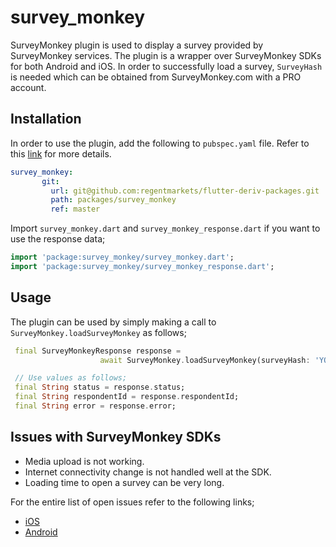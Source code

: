 # survey_monkey

SurveyMonkey plugin is used to display a survey provided by SurveyMonkey services. The plugin is a
wrapper over SurveyMonkey SDKs for both Android and iOS. In order to successfully load a survey,
`SurveyHash` is needed which can be obtained from SurveyMonkey.com with a PRO account.


## Installation

In order to use the plugin, add the following to `pubspec.yaml` file. Refer to this [link](https://flutter.dev/docs/development/packages-and-plugins/using-packages) for more details.

```yaml
survey_monkey:
       git:
         url: git@github.com:regentmarkets/flutter-deriv-packages.git
         path: packages/survey_monkey
         ref: master
```

Import `survey_monkey.dart` and `survey_monkey_response.dart` if you want to use the response data;

```dart
import 'package:survey_monkey/survey_monkey.dart';
import 'package:survey_monkey/survey_monkey_response.dart';
```

## Usage

The plugin can be used by simply making a call to `SurveyMonkey.loadSurveyMonkey` as follows;

```dart
 final SurveyMonkeyResponse response =
                    await SurveyMonkey.loadSurveyMonkey(surveyHash: 'YOUR_SURVEY_HASH');

 // Use values as follows;
 final String status = response.status;
 final String respondentId = response.respondentId;
 final String error = response.error;
```

## Issues with SurveyMonkey SDKs

- Media upload is not working.
- Internet connectivity change is not handled well at the SDK.
- Loading time to open a survey can be very long.

For the entire list of open issues refer to the following links;

- [iOS](https://github.com/SurveyMonkey/surveymonkey-ios-sdk/issues)
- [Android](https://github.com/SurveyMonkey/surveymonkey-android-sdk/issues)
